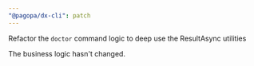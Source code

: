 ```yaml
---
"@pagopa/dx-cli": patch
---
```


Refactor the `doctor` command logic to deep use the ResultAsync utilities

The business logic hasn't changed.
